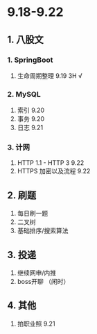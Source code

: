 # 9.18-9.22

## 1. 八股文

### 1. SpringBoot

1. 生命周期整理 9.19  3H √

### 2. MySQL 

1. 索引 9.20
2. 事务 9.20
3. 日志 9.21

### 3. 计网

1. HTTP 1.1 - HTTP 3 9.22
2. HTTPS 加密以及流程 9.22

## 2. 刷题

1. 每日刷一题
2. 二叉树
3. 基础排序/搜索算法

## 3. 投递

1. 继续网申/内推 
2. boss开聊 （闲时）

## 4. 其他

1. 拍职业照 9.21